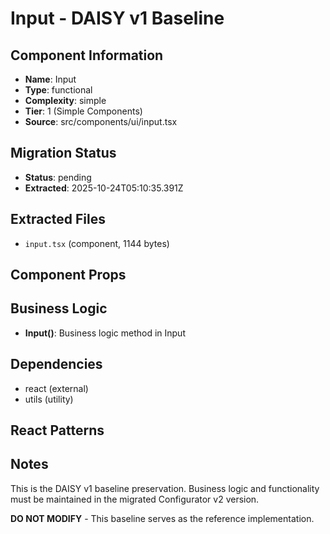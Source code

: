 # Input - DAISY v1 Baseline

## Component Information

- **Name**: Input
- **Type**: functional
- **Complexity**: simple
- **Tier**: 1 (Simple Components)
- **Source**: src/components/ui/input.tsx

## Migration Status

- **Status**: pending
- **Extracted**: 2025-10-24T05:10:35.391Z

## Extracted Files

- `input.tsx` (component, 1144 bytes)

## Component Props



## Business Logic

- **Input()**: Business logic method in Input

## Dependencies

- react (external)
- utils (utility)

## React Patterns



## Notes

This is the DAISY v1 baseline preservation. Business logic and functionality
must be maintained in the migrated Configurator v2 version.

**DO NOT MODIFY** - This baseline serves as the reference implementation.

